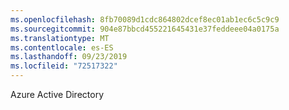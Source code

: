 ```yaml
---
ms.openlocfilehash: 8fb70089d1cdc864802dcef8ec01ab1ec6c5c9c9
ms.sourcegitcommit: 904e87bbcd455221645431e37feddeee04a0175a
ms.translationtype: MT
ms.contentlocale: es-ES
ms.lasthandoff: 09/23/2019
ms.locfileid: "72517322"
---
```

Azure Active Directory